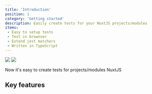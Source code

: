 ```yaml
---
title: 'Introduction'
position: 1
category: 'Getting started'
description: Easily create tests for your NuxtJS projects/modules
items:
 - Easy to setup tests
 - Test in brownser
 - Extend jest matchers
 - Written in TypeScript
---
```


<img src="/preview.svg" class="light-img" :alt="description" />
<img src="/preview-dark.svg" class="dark-img" :alt="description" />

Now it's easy to create tests for projects/modules NuxtJS

## Key features

<list :items="items"></list>
